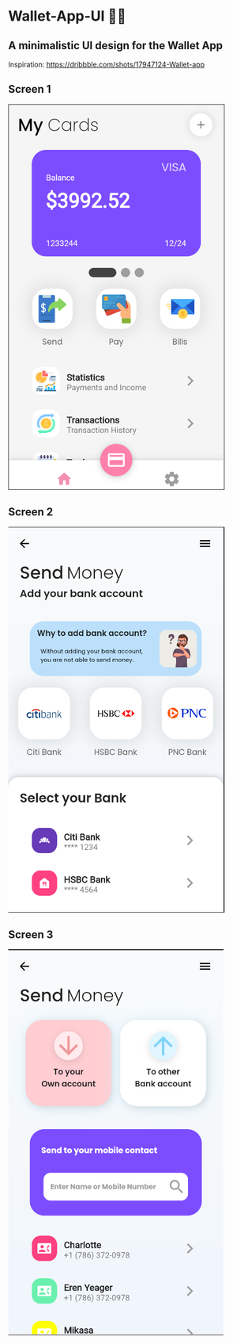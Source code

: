 # Wallet-App-UI 👛🚀
## A minimalistic UI design for the Wallet App

Inspiration: https://dribbble.com/shots/17947124-Wallet-app

## Screen 1 
![screen1](./screen_images/screen1.png)
## Screen 2 
![screen2](./screen_images/screen2.png)
## Screen 3 
![screen3](./screen_images/screen3.png)
